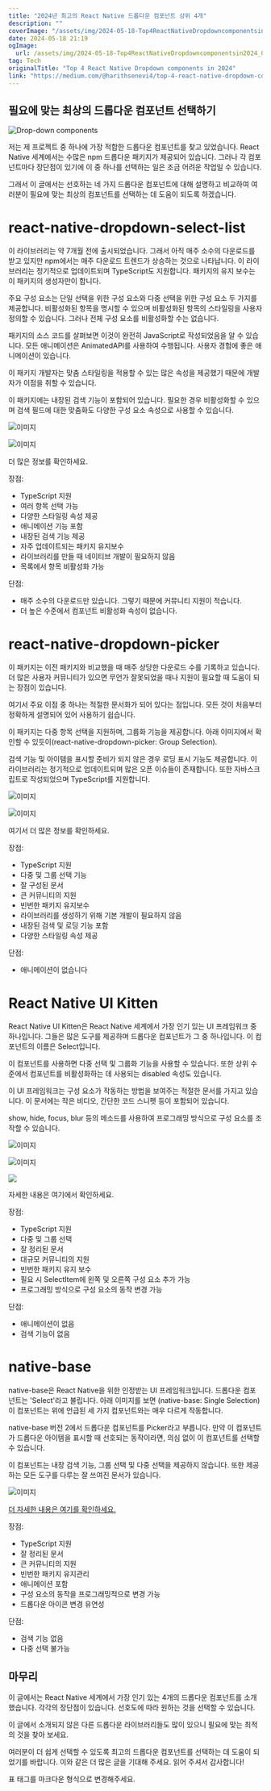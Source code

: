 ```yaml
---
title: "2024년 최고의 React Native 드롭다운 컴포넌트 상위 4개"
description: ""
coverImage: "/assets/img/2024-05-18-Top4ReactNativeDropdowncomponentsin2024_0.png"
date: 2024-05-18 21:19
ogImage: 
  url: /assets/img/2024-05-18-Top4ReactNativeDropdowncomponentsin2024_0.png
tag: Tech
originalTitle: "Top 4 React Native Dropdown components in 2024"
link: "https://medium.com/@harithsenevi4/top-4-react-native-dropdown-components-2023-631dd1d0f0e9"
---
```



## 필요에 맞는 최상의 드롭다운 컴포넌트 선택하기

![Drop-down components](/assets/img/2024-05-18-Top4ReactNativeDropdowncomponentsin2024_0.png)

저는 제 프로젝트 중 하나에 가장 적합한 드롭다운 컴포넌트를 찾고 있었습니다. React Native 세계에서는 수많은 npm 드롭다운 패키지가 제공되어 있습니다. 그러나 각 컴포넌트마다 장단점이 있기에 이 중 하나를 선택하는 일은 조금 어려운 작업일 수 있습니다.

그래서 이 글에서는 선호하는 네 가지 드롭다운 컴포넌트에 대해 설명하고 비교하여 여러분이 필요에 맞는 최상의 컴포넌트를 선택하는 데 도움이 되도록 하겠습니다.

<div class="content-ad"></div>

# react-native-dropdown-select-list

이 라이브러리는 약 7개월 전에 출시되었습니다. 그래서 아직 매주 소수의 다운로드를 받고 있지만 npm에서는 매주 다운로드 트렌드가 상승하는 것으로 나타납니다. 이 라이브러리는 정기적으로 업데이트되며 TypeScript도 지원합니다. 패키지의 유지 보수는 이 패키지의 생성자만이 합니다.

주요 구성 요소는 단일 선택을 위한 구성 요소와 다중 선택을 위한 구성 요소 두 가지를 제공합니다. 비활성화된 항목을 명시할 수 있으며 비활성화된 항목의 스타일링을 사용자 정의할 수 있습니다. 그러나 전체 구성 요소를 비활성화할 수는 없습니다.

패키지의 소스 코드를 살펴보면 이것이 완전히 JavaScript로 작성되었음을 알 수 있습니다. 모든 애니메이션은 AnimatedAPI를 사용하여 수행됩니다. 사용자 경험에 좋은 애니메이션이 있습니다.

<div class="content-ad"></div>

이 패키지 개발자는 맞춤 스타일링을 적용할 수 있는 많은 속성을 제공했기 때문에 개발자가 이점을 취할 수 있습니다.

이 패키지에는 내장된 검색 기능이 포함되어 있습니다. 필요한 경우 비활성화할 수 있으며 검색 필드에 대한 맞춤화도 다양한 구성 요소 속성으로 사용할 수 있습니다.

![이미지](https://miro.medium.com/v2/resize:fit:688/1*_Y54RZOdMCXkynrLKm_i9Q.gif)

![이미지](https://miro.medium.com/v2/resize:fit:688/1*QDJQGYpNOgC4Vkf3k7VLhw.gif)

<div class="content-ad"></div>

더 많은 정보를 확인하세요.

장점:

- TypeScript 지원
- 여러 항목 선택 가능
- 다양한 스타일링 속성 제공
- 애니메이션 기능 포함
- 내장된 검색 기능 제공
- 자주 업데이트되는 패키지 유지보수
- 라이브러리를 만들 때 네이티브 개발이 필요하지 않음
- 목록에서 항목 비활성화 가능

단점:

<div class="content-ad"></div>

- 매주 소수의 다운로드만 있습니다. 그렇기 때문에 커뮤니티 지원이 적습니다.
- 더 높은 수준에서 컴포넌트 비활성화 속성이 없습니다.

# react-native-dropdown-picker

이 패키지는 이전 패키지와 비교했을 때 매주 상당한 다운로드 수를 기록하고 있습니다. 더 많은 사용자 커뮤니티가 있으면 무언가 잘못되었을 때나 지원이 필요할 때 도움이 되는 장점이 있습니다.

여기서 주요 이점 중 하나는 적절한 문서화가 되어 있다는 점입니다. 모든 것이 처음부터 정확하게 설명되어 있어 사용하기 쉽습니다.

<div class="content-ad"></div>

이 패키지는 다중 항목 선택을 지원하며, 그룹화 기능을 제공합니다. 아래 이미지에서 확인할 수 있듯이(react-native-dropdown-picker: Group Selection).

검색 기능 및 아이템을 표시할 준비가 되지 않은 경우 로딩 표시 기능도 제공합니다. 이 라이브러리는 정기적으로 업데이트되며 많은 오픈 이슈들이 존재합니다. 또한 자바스크립트로 작성되었으며 TypeScript를 지원합니다.

![이미지](https://miro.medium.com/v2/resize:fit:688/1*QnjXi9zHpE3nIRvtKSn3ug.gif)

![이미지](/assets/img/2024-05-18-Top4ReactNativeDropdowncomponentsin2024_1.png)  

<div class="content-ad"></div>

여기서 더 많은 정보를 확인하세요.

장점:

- TypeScript 지원
- 다중 및 그룹 선택 기능
- 잘 구성된 문서
- 큰 커뮤니티의 지원
- 빈번한 패키지 유지보수
- 라이브러리를 생성하기 위해 기본 개발이 필요하지 않음
- 내장된 검색 및 로딩 기능 포함
- 다양한 스타일링 속성 제공

단점:

<div class="content-ad"></div>

- 애니메이션이 없습니다

# React Native UI Kitten

React Native UI Kitten은 React Native 세계에서 가장 인기 있는 UI 프레임워크 중 하나입니다. 그들은 많은 도구를 제공하며 드롭다운 컴포넌트가 그 중 하나입니다. 이 컴포넌트의 이름은 Select입니다.

이 컴포넌트를 사용하면 다중 선택 및 그룹화 기능을 사용할 수 있습니다. 또한 상위 수준에서 컴포넌트를 비활성화하는 데 사용되는 disabled 속성도 있습니다.

<div class="content-ad"></div>

이 UI 프레임워크는 구성 요소가 작동하는 방법을 보여주는 적절한 문서를 가지고 있습니다. 이 문서에는 작은 비디오, 간단한 코드 스니펫 등이 포함되어 있습니다.

show, hide, focus, blur 등의 메소드를 사용하여 프로그래밍 방식으로 구성 요소를 조작할 수 있습니다.

![이미지](https://miro.medium.com/v2/resize:fit:688/1*3FSlfxBfYFfLurDmL9Eomw.gif)

![이미지](https://miro.medium.com/v2/resize:fit:688/1*8UZcgNUAaEshD2_VwB_4_w.gif)

<div class="content-ad"></div>

<img src="https://miro.medium.com/v2/resize:fit:688/1*k7FfoTH3YBHPhUiAb0CQzg.gif" />

자세한 내용은 여기에서 확인하세요.

장점:

- TypeScript 지원
- 다중 및 그룹 선택
- 잘 정리된 문서
- 대규모 커뮤니티의 지원
- 빈번한 패키지 유지 보수
- 필요 시 SelectItem에 왼쪽 및 오른쪽 구성 요소 추가 가능
- 프로그래밍 방식으로 구성 요소의 동작 변경 가능

<div class="content-ad"></div>

단점:

- 애니메이션이 없음
- 검색 기능이 없음

# native-base

native-base은 React Native을 위한 인정받는 UI 프레임워크입니다. 드롭다운 컴포넌트는 'Select'라고 불립니다. 아래 이미지를 보면 (native-base: Single Selection) 이 컴포넌트는 위에 언급된 세 가지 컴포넌트와는 매우 다르게 작동합니다.

<div class="content-ad"></div>

native-base 버전 2에서 드롭다운 컴포넌트를 Picker라고 부릅니다. 만약 이 컴포넌트가 드롭다운 아이템을 표시할 때 선호되는 동작이라면, 의심 없이 이 컴포넌트를 선택할 수 있습니다.

이 컴포넌트는 내장 검색 기능, 그룹 선택 및 다중 선택을 제공하지 않습니다. 또한 제공하는 모든 도구를 다루는 잘 쓰여진 문서가 있습니다.

![이미지](https://miro.medium.com/v2/resize:fit:344/1*tX_klmqeGI223aCTTOaigw.gif)

[더 자세한 내용은 여기를 확인하세요.](#)

<div class="content-ad"></div>

장점:

- TypeScript 지원
- 잘 정리된 문서
- 큰 커뮤니티의 지원
- 빈번한 패키지 유지관리
- 애니메이션 포함
- 구성 요소의 동작을 프로그래밍적으로 변경 가능
- 드롭다운 아이콘 변경 유연성

단점:

- 검색 기능 없음
- 다중 선택 불가능

<div class="content-ad"></div>

## 마무리

이 글에서는 React Native 세계에서 가장 인기 있는 4개의 드롭다운 컴포넌트를 소개했습니다. 각각의 장단점이 있습니다. 선호도에 따라 원하는 것을 선택할 수 있습니다.

이 글에서 소개되지 않은 다른 드롭다운 라이브러리들도 많이 있으니 필요에 맞는 최적의 것을 찾아 보세요.

여러분이 더 쉽게 선택할 수 있도록 최고의 드롭다운 컴포넌트를 선택하는 데 도움이 되었기를 바랍니다. 이와 같은 더 많은 글을 기대해 주세요. 읽어 주셔서 감사합니다!

<div class="content-ad"></div>

표 태그를 마크다운 형식으로 변경해주세요.